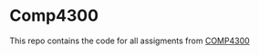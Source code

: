 # Comp4300

This repo contains the code for all assigments from [COMP4300](https://www.youtube.com/playlist?list=PL_xRyXins848jkwC9Coy7B4N5XTOnQZzz)

